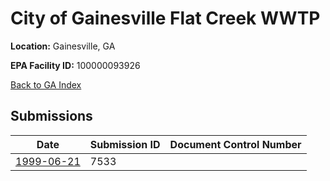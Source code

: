 # City of Gainesville Flat Creek WWTP

**Location:** Gainesville, GA

**EPA Facility ID:** 100000093926

[Back to GA Index](../../index.md)

## Submissions

| Date | Submission ID | Document Control Number |
|------|--------------|-------------------------|
| [1999-06-21](submissions/7533.md) | 7533 |  |
